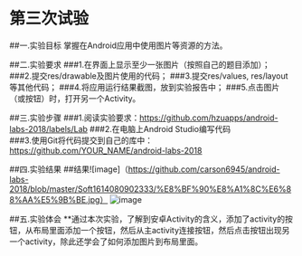 # 第三次试验
##一.实验目标
掌握在Android应用中使用图片等资源的方法。

##二.实验要求
###1.在界面上显示至少一张图片（按照自己的题目添加）；
###2.提交res/drawable及图片使用的代码；
###3.提交res/values, res/layout等其他代码；
###4.将应用运行结果截图，放到实验报告中；
###5.点击图片（或按钮）时，打开另一个Activity。

##三.实验步骤
###1.阅读实验要求：https://github.com/hzuapps/android-labs-2018/labels/Lab
###2.在电脑上Android Studio编写代码                                 
###3.使用Git将代码提交到自己的库中：https://github.com/YOUR_NAME/android-labs-2018

##四.实验结果
##结果![image]（https://github.com/carson6945/android-labs-2018/blob/master/Soft1614080902333/%E8%BF%90%E8%A1%8C%E6%88%AA%E5%9B%BE.jpg）
![image](https://github.com/carson6945/android-labs-2018/blob/master/Soft1614080902333/%E8%BF%90%E8%A1%8C%E6%88%AA%E5%9B%BE2.jpg) 
 
##五.实验体会
**通过本次实验，了解到安卓Activity的含义，添加了activity的按钮，从布局里面添加一个按钮，然后从主activity连接按钮，然后点击按钮出现另一个activity，除此还学会了如何添加图片到布局里面。
